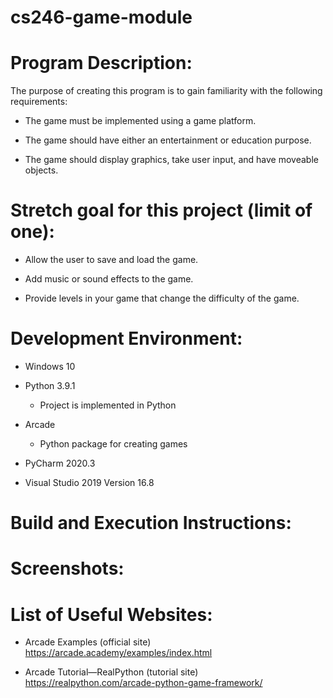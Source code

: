 # cs246-game-module

# Program Description: 

The purpose of creating this program is to gain familiarity with the following\
requirements:

- The game must be implemented using a game platform.

- The game should have either an entertainment or education purpose.

- The game should display graphics, take user input, and have moveable objects.



# Stretch goal for this project (limit of one): 

- Allow the user to save and load the game.

- Add music or sound effects to the game.

- Provide levels in your game that change the difficulty of the game.

# Development Environment: 

- Windows 10

- Python 3.9.1
    - Project is implemented in Python

- Arcade
    - Python package for creating games
    
- PyCharm 2020.3

- Visual Studio 2019 Version 16.8

# Build and Execution Instructions:


# Screenshots:


# List of Useful Websites:

- Arcade Examples (official site) https://arcade.academy/examples/index.html 

- Arcade Tutorial—RealPython (tutorial site) https://realpython.com/arcade-python-game-framework/

